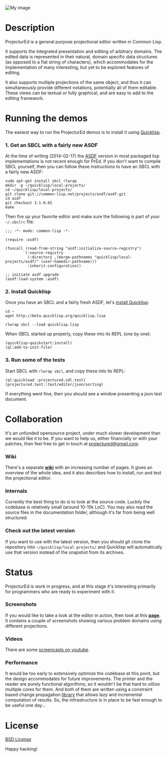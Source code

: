 ![My image](http://s9.postimage.org/mxnmsv4en/projectured.png)

# Description #

ProjecturEd is a general purpose projectional editor written in Common Lisp.

It supports the integrated presentation and editing of arbitrary domains. The edited data is represented in their natural, domain specific data structures (as opposed to a flat string of characters), which accommodates for the implementation of many interesting, but yet to be explored features of editing.

It also supports multiple projections of the same object, and thus it can simultaneously provide different notations, potentially all of them editable. These views can be textual or fully graphical, and are easy to add to the editing framework.

# Running the demos #

The easiest way to run the ProjecturEd demos is to install it using [Quicklisp](http://quicklisp.org).

### 1. Get an SBCL with a fairly new ASDF ###

At the time of writing (2014-02-17) the [ASDF](http://common-lisp.net/project/asdf/) version in most packaged lisp implementations is not recent enough for PrEd. If you don't want to compile SBCL yourself, then you can follow these instructions to have an SBCL with a fairly new ASDF:

```
sudo apt-get install sbcl rlwrap
mkdir -p ~/quicklisp/local-projects/
cd ~/quicklisp/local-projects/
git clone git://common-lisp.net/projects/asdf/asdf.git
cd asdf
git checkout 3.1.0.65
make
```

Then fire up your favorite editor and make sure the following is part of your ```~/.sbclrc``` file:

```
;;; -*- mode: common-lisp -*-

(require :asdf)

(funcall (read-from-string "asdf:initialize-source-registry")
        `(:source-registry
          (:directory ,(merge-pathnames "quicklisp/local-projects/asdf/" (user-homedir-pathname)))
          :inherit-configuration))

;; initiate asdf upgrade
(asdf:load-system :asdf)
```

### 2. Install Quicklisp ###

Once you have an SBCL and a fairly fresh ASDF, let's [install Quicklisp](http://www.quicklisp.org/beta/#installation):

```
cd ~
wget http://beta.quicklisp.org/quicklisp.lisp

rlwrap sbcl --load quicklisp.lisp
```

When SBCL started up properly, copy these into its REPL (one by one):

```
(quicklisp-quickstart:install)
(ql:add-to-init-file)
```

### 3. Run some of the tests ###

Start SBCL with ```rlwrap sbcl```, and copy these into its REPL:

```
(ql:quickload :projectured.sdl.test)
(projectured.test::test/editor/json/sorting)
```

If everything went fine, then you should see a window presenting a json test document.

# Collaboration #

It's an unfunded opensource project, under much slower development than we would like it to be. If you want to help us, either financially or with your patches, then feel free to get in touch at [projectured@gmail.com](mailto:projectured@gmail.com).

### Wiki ###

There's a separate [**wiki**](https://github.com/projectured/projectured/wiki) with an increasing number of pages. It gives an overview of the whole idea, and it also describes how to install, run and test the projectional editor.

### Internals ###

Currently the best thing to do is to look at the source code. Luckily the codebase is relatively small (around 10-15k LoC). You may also read the source files in the documentation folder, although it's far from being well structured.

### Check out the latest version ###

If you want to use with the latest version, then you should git clone the repository into ```~/quicklisp/local-projects/``` and Quicklisp will automatically use that version instead of the snapshot from its archives.

# Status #

ProjecturEd is work in progress, and at this stage it's interesting primarily for programmers who are ready to experiment with it.

### Screenshots ###

If you would like to take a look at the editor in action, then look at this [**page**](https://github.com/projectured/projectured/wiki/Screenshots). It contains a couple of screenshots showing various problem domains using different projections.

### Videos ###

There are some [screencasts on youtube](http://www.youtube.com/user/projectured).

### Performance ###

It would be too early to extensively optimize the codebase at this point, but the design accommodates for future improvements. The printer and the reader are purely functional algorithms, so it wouldn't be that hard to utilize multiple cores for them. And both of them are written using a constraint based change propagation [library](http://dwim.hu/darcsweb/darcsweb.cgi?r=HEAD%20hu.dwim.computed-class;a=summary) that allows lazy and incremental computation of results. So, the infrastructure is in place to be fast enough to be useful one day...

# License #

[BSD License](https://github.com/projectured/projectured/wiki/License)

Happy hacking!
